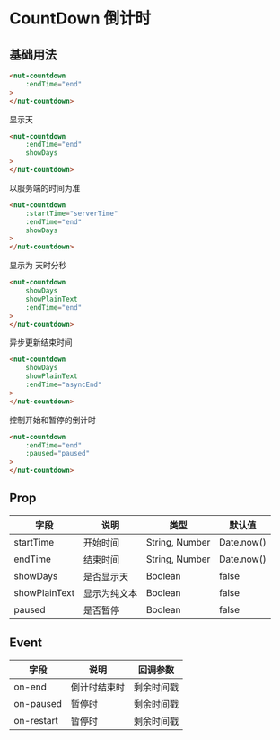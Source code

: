 # CountDown 倒计时

## 基础用法

```html
<nut-countdown 
    :endTime="end"  
>
</nut-countdown>
```

显示天

```html
<nut-countdown 
    :endTime="end" 
    showDays 
>
</nut-countdown>
```

以服务端的时间为准

```html
<nut-countdown 
    :startTime="serverTime"
    :endTime="end" 
    showDays 
>
</nut-countdown>
```

显示为 天时分秒

```html
<nut-countdown 
    showDays 
    showPlainText 
    :endTime="end" 
>
</nut-countdown>
```

异步更新结束时间

```html
<nut-countdown 
    showDays 
    showPlainText 
    :endTime="asyncEnd" 
>
</nut-countdown>
```

控制开始和暂停的倒计时

```html
<nut-countdown 
    :endTime="end" 
    :paused="paused" 
>
</nut-countdown>
```

## Prop

| 字段 | 说明 | 类型 | 默认值
| ----- | ----- | ----- | -----
| startTime | 开始时间 | String, Number | Date.now()
| endTime | 结束时间 | String, Number | Date.now()
| showDays | 是否显示天 | Boolean | false
| showPlainText | 显示为纯文本 | Boolean | false
| paused | 是否暂停 | Boolean | false


## Event

| 字段 | 说明 | 回调参数
| ----- | ----- | ----- 
| on-end | 倒计时结束时 | 剩余时间戳
| on-paused | 暂停时 | 剩余时间戳
| on-restart | 暂停时 | 剩余时间戳